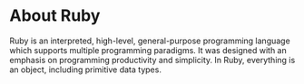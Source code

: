 
# About Ruby
Ruby is an interpreted, high-level, general-purpose programming language which supports multiple programming paradigms. It was designed with an emphasis on programming productivity and simplicity. In Ruby, everything is an object, including primitive data types.
